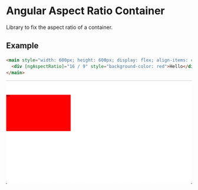 # Angular Aspect Ratio Container

Library to fix the aspect ratio of a container.

## Example

```html
<main style="width: 600px; height: 600px; display: flex; align-items: center">
  <div [ngAspectRatio]="16 / 9" style="background-color: red">Hello</div>
</main>
```

![Overflow indicator example](./example-aspect-ratio.png)
